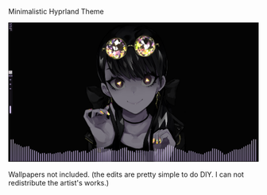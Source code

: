 Minimalistic Hyprland Theme


![alt text](screenshot/screenshot-1761254259.png)


Wallpapers not included. (the edits are pretty simple to do DIY. I can not redistribute the artist's works.)

